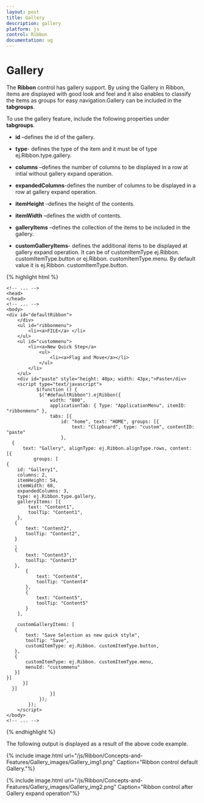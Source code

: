 ```yaml
---
layout: post
title: Gallery
description: gallery
platform: js
control: Ribbon
documentation: ug
---
```


# Gallery

The **Ribbon** control has gallery support. By using the Gallery in Ribbon, items are displayed with good look and feel and it also enables to classify the items as groups for easy navigation.Gallery can be included in the **tabgroups**.

To use the gallery feature, include the following properties under **tabgroups**.

* **id** –defines the id of the gallery.

* **type**- defines the type of the item and it must be of type ej.Ribbon.type.gallery.

* **columns** –defines the number of columns to be displayed in a row at intial without gallery expand operation.

* **expandedColumns**-defines the number of columns to be displayed in a row at gallery expand operation.

* **itemHeight** –defines the height of the  contents.

* **itemWidth** –defines the width of contents.

* **galleryItems** –defines the collection of the items to be included in the gallery.

* **customGalleryItems**- defines the additional items to be  displayed at gallery expand operation. It can be of customItemType  ej.Ribbon. customItemType.button or ej.Ribbon. customItemType.menu. By default value it is ej.Ribbon. customItemType.button.



{% highlight html %}


    <!-- ... -->
    <head>
    </head>
    <!-- ... -->
    <body>
    <div id="defaultRibbon">
        </div>
        <ul id="ribbonmenu">
            <li><a>FILE</a> </li>
        </ul>
        <ul id="custommenu">
            <li><a>New Quick Step</a>
                <ul>
                    <li><a>Flag and Move</a></li>
                </ul>
            </li>
        </ul>
        <div id="paste" style="height: 40px; width: 43px;">Paste</div>
        <script type="text/javascript">
               $(function () {
                $("#defaultRibbon").ejRibbon({
                    width: "800",
                    applicationTab: { Type: "ApplicationMenu", itemID: "ribbonmenu" },
                    tabs: [{
                        id: "home", text: "HOME", groups: [{
                            text: "Clipboard", type: "custom", contentID: "paste"
                        },
      {
          text: "Gallery", alignType: ej.Ribbon.alignType.rows, content: [{
              groups: [
    {
        id: "Gallery1",
        columns: 2,
        itemHeight: 54,
        itemWidth: 68,
        expandedColumns: 3,
        type: ej.Ribbon.type.gallery,
        galleryItems: [{
            text: "Content1",
            toolTip: "Content1",
        },
       {
           text: "Content2",
           toolTip: "Content2",
       }
       ,
       {
           text: "Content3",
           toolTip: "Content3"
       },
           {
               text: "Content4",
               toolTip: "Content4"
           },
           {
               text: "Content5",
               toolTip: "Content5"
           }
        ],
    
        customGalleryItems: [
       {
           text: "Save Selection as new quick style",
           toolTip: "Save",
           customItemType: ej.Ribbon. customItemType.button,
       },
       {
           customItemType: ej.Ribbon. customItemType.menu,
           menuId: "custommenu"
       }]
    }]
          }]
      }]
                    }]
                });
            });
        </script>
    </body>
    <!-- ... -->


{% endhighlight %}



The following output is displayed as a result of the above code example.

{% include image.html url="/js/Ribbon/Concepts-and-Features/Gallery_images/Gallery_img1.png" Caption="Ribbon control default Gallery."%}



{% include image.html url="/js/Ribbon/Concepts-and-Features/Gallery_images/Gallery_img2.png" Caption="Ribbon control after  Gallery expand operation"%}

